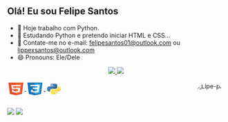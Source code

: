 ## Olá! Eu sou Felipe Santos

- 🔭 Hoje trabalho com Python.
- 🌱 Estudando Python e pretendo iniciar HTML e CSS...
- 👯 Contate-me no e-mail: felipesantos01@outlook.com ou lippexsantos@outlook.com
- 😄 Pronouns: Ele/Dele

<div align="center">
  <a href="https://github.com/LipexSantos">
  <img height="180em" src="https://github-readme-stats.vercel.app/api?username=Lipexsantos&show_icons=true&theme=jolly&include_all_commits=true&count_private=true"/>
  <img height="180em" src="https://github-readme-stats.vercel.app/api/top-langs/?username=Lipexsantos&layout=compact&langs_count=7&theme=jolly"/>
</div>
<div style="display: inline_block"><br>
  <img align="center" alt="Lipe-HTML" height="30" width="40" src="https://raw.githubusercontent.com/devicons/devicon/master/icons/html5/html5-original.svg">
  <img align="center" alt="Lipe-CSS" height="30" width="40" src="https://raw.githubusercontent.com/devicons/devicon/master/icons/css3/css3-original.svg">
  <img align="center" alt="Lipe-Python" height="30" width="40" src="https://raw.githubusercontent.com/devicons/devicon/master/icons/python/python-original.svg">
  <img align="right" alt="Lipe-pic" height="150" style="border-radius:50px;" 
  src="https://i.pinimg.com/originals/88/ac/2d/88ac2d4869e65c88775ebfe27900f8e6.jpg?width=676&height=676">
</div>

##

<div> 
  <a href="https://discord.gg/615282912945766488" target="_blank"><img src="https://img.shields.io/badge/Discord-7289DA?style=for-the-badge&logo=discord&logoColor=white?style=for-the-badge&logo=youtube&logoColor=white" target="_blank"></a>
  <a href="mailto:lippexsantos@outlook.com" target="_blank"><img src="https://img.shields.io/badge/Microsoft_Outlook-0078D4?style=for-the-badge&logo=microsoft-outlook&logoColor=white?style=for-the-badge&logo=youtube&logoColor=white" target="_blank"></a>
</div>
